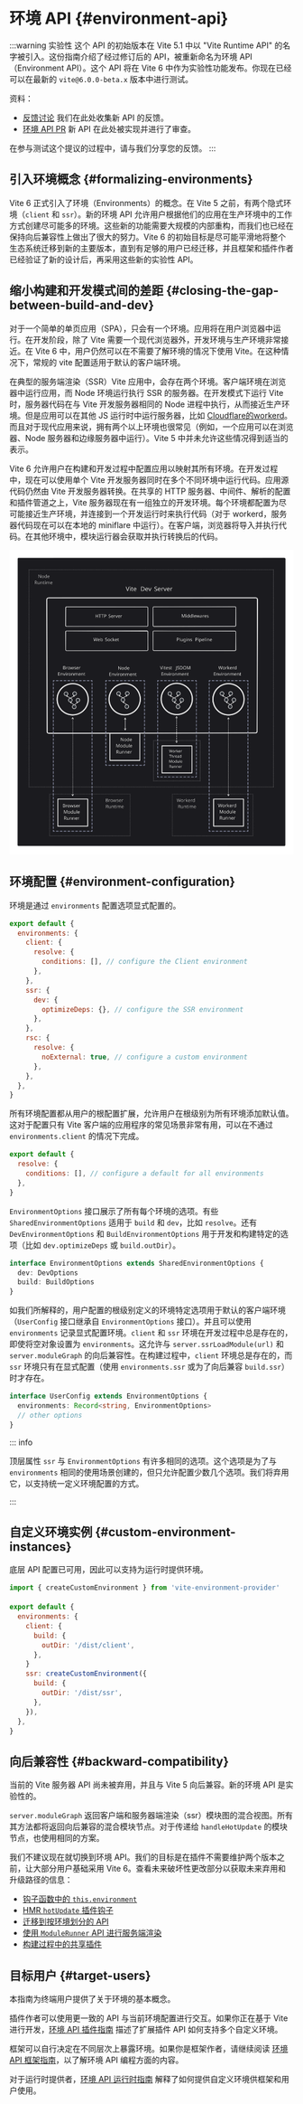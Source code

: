# 环境 API {#environment-api}

:::warning 实验性
这个 API 的初始版本在 Vite 5.1 中以 "Vite Runtime API" 的名字被引入。这份指南介绍了经过修订后的 API，被重新命名为环境 API（Environment API）。这个 API 将在 Vite 6 中作为实验性功能发布。你现在已经可以在最新的 `vite@6.0.0-beta.x` 版本中进行测试。

资料：

- [反馈讨论](https://github.com/vitejs/vite/discussions/16358) 我们在此处收集新 API 的反馈。
- [环境 API PR](https://github.com/vitejs/vite/pull/16471) 新 API 在此处被实现并进行了审查。

在参与测试这个提议的过程中，请与我们分享您的反馈。
:::

## 引入环境概念 {#formalizing-environments} 

Vite 6 正式引入了环境（Environments）的概念。在 Vite 5 之前，有两个隐式环境（`client` 和 `ssr`）。新的环境 API 允许用户根据他们的应用在生产环境中的工作方式创建尽可能多的环境。这些新的功能需要大规模的内部重构，而我们也已经在保持向后兼容性上做出了很大的努力。Vite 6 的初始目标是尽可能平滑地将整个生态系统迁移到新的主要版本，直到有足够的用户已经迁移，并且框架和插件作者已经验证了新的设计后，再采用这些新的实验性 API。

## 缩小构建和开发模式间的差距 {#closing-the-gap-between-build-and-dev}

对于一个简单的单页应用（SPA），只会有一个环境。应用将在用户浏览器中运行。在开发阶段，除了 Vite 需要一个现代浏览器外，开发环境与生产环境非常接近。在 Vite 6 中，用户仍然可以在不需要了解环境的情况下使用 Vite。在这种情况下，常规的 vite 配置适用于默认的客户端环境。

在典型的服务端渲染（SSR）Vite 应用中，会存在两个环境。客户端环境在浏览器中运行应用，而 Node 环境运行执行 SSR 的服务器。在开发模式下运行 Vite 时，服务器代码在与 Vite 开发服务器相同的 Node 进程中执行，从而接近生产环境。但是应用可以在其他 JS 运行时中运行服务器，比如 [Cloudflare的workerd](https://github.com/cloudflare/workerd)。而且对于现代应用来说，拥有两个以上环境也很常见（例如，一个应用可以在浏览器、Node 服务器和边缘服务器中运行）。Vite 5 中并未允许这些情况得到适当的表示。

Vite 6 允许用户在构建和开发过程中配置应用以映射其所有环境。在开发过程中，现在可以使用单个 Vite 开发服务器同时在多个不同环境中运行代码。应用源代码仍然由 Vite 开发服务器转换。在共享的 HTTP 服务器、中间件、解析的配置和插件管道之上，Vite 服务器现在有一组独立的开发环境。每个环境都配置为尽可能接近生产环境，并连接到一个开发运行时来执行代码（对于 workerd，服务器代码现在可以在本地的 miniflare 中运行）。在客户端，浏览器将导入并执行代码。在其他环境中，模块运行器会获取并执行转换后的代码。

![Vite Environments](../images/vite-environments.svg)

## 环境配置 {#environment-configuration}

环境是通过 `environments` 配置选项显式配置的。

```js
export default {
  environments: {
    client: {
      resolve: {
        conditions: [], // configure the Client environment
      },
    },
    ssr: {
      dev: {
        optimizeDeps: {}, // configure the SSR environment
      },
    },
    rsc: {
      resolve: {
        noExternal: true, // configure a custom environment
      },
    },
  },
}
```

所有环境配置都从用户的根配置扩展，允许用户在根级别为所有环境添加默认值。这对于配置只有 Vite 客户端的应用程序的常见场景非常有用，可以在不通过 `environments.client` 的情况下完成。

```js
export default {
  resolve: {
    conditions: [], // configure a default for all environments
  },
}
```

`EnvironmentOptions` 接口展示了所有每个环境的选项。有些 `SharedEnvironmentOptions` 适用于 `build` 和 `dev`，比如 `resolve`。还有 `DevEnvironmentOptions` 和 `BuildEnvironmentOptions` 用于开发和构建特定的选项（比如 `dev.optimizeDeps` 或 `build.outDir`）。

```ts
interface EnvironmentOptions extends SharedEnvironmentOptions {
  dev: DevOptions
  build: BuildOptions
}
```

如我们所解释的，用户配置的根级别定义的环境特定选项用于默认的客户端环境（`UserConfig` 接口继承自 `EnvironmentOptions` 接口）。并且可以使用 `environments` 记录显式配置环境。`client` 和 `ssr` 环境在开发过程中总是存在的，即使将空对象设置为 `environments`。这允许与 `server.ssrLoadModule(url)` 和 `server.moduleGraph` 的向后兼容性。在构建过程中，`client` 环境总是存在的，而 `ssr` 环境只有在显式配置（使用 `environments.ssr` 或为了向后兼容 `build.ssr`）时才存在。

```ts
interface UserConfig extends EnvironmentOptions {
  environments: Record<string, EnvironmentOptions>
  // other options
}
```

::: info

顶层属性 `ssr` 与 `EnvironmentOptions` 有许多相同的选项。这个选项是为了与 `environments` 相同的使用场景创建的，但只允许配置少数几个选项。我们将弃用它，以支持统一定义环境配置的方式。

:::

## 自定义环境实例 {#custom-environment-instances}

底层 API 配置已可用，因此可以支持为运行时提供环境。

```js
import { createCustomEnvironment } from 'vite-environment-provider'

export default {
  environments: {
    client: {
      build: {
        outDir: '/dist/client',
      },
    }
    ssr: createCustomEnvironment({
      build: {
        outDir: '/dist/ssr',
      },
    }),
  },
}
```

## 向后兼容性 {#backward-compatibility}

当前的 Vite 服务器 API 尚未被弃用，并且与 Vite 5 向后兼容。新的环境 API 是实验性的。

`server.moduleGraph` 返回客户端和服务器端渲染（ssr）模块图的混合视图。所有其方法都将返回向后兼容的混合模块节点。对于传递给 `handleHotUpdate` 的模块节点，也使用相同的方案。

我们不建议现在就切换到环境 API。我们的目标是在插件不需要维护两个版本之前，让大部分用户基础采用 Vite 6。查看未来破坏性更改部分以获取未来弃用和升级路径的信息：

- [钩子函数中的 `this.environment`](/changes/this-environment-in-hooks)
- [HMR `hotUpdate` 插件钩子](/changes/hotupdate-hook)
- [迁移到按环境划分的 API](/changes/per-environment-apis)
- [使用 `ModuleRunner` API 进行服务端渲染](/changes/ssr-using-modulerunner)
- [构建过程中的共享插件](/changes/shared-plugins-during-build)

## 目标用户 {#target-users}

本指南为终端用户提供了关于环境的基本概念。

插件作者可以使用更一致的 API 与当前环境配置进行交互。如果你正在基于 Vite 进行开发，[环境 API 插件指南](./api-environment-plugins.md) 描述了扩展插件 API 如何支持多个自定义环境。

框架可以自行决定在不同层次上暴露环境。如果你是框架作者，请继续阅读 [环境 API 框架指南](./api-environment-frameworks.md)，以了解环境 API 编程方面的内容。

对于运行时提供者，[环境 API 运行时指南](./api-environment-runtimes.md) 解释了如何提供自定义环境供框架和用户使用。
